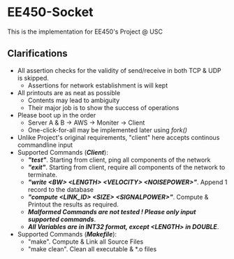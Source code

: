 # EE450-Socket
This is the implementation for EE450's Project @ USC

## Clarifications
- All assertion checks for the validity of send/receive in both TCP & UDP is skipped.
  - Assertions for network establishment is will kept
- All printouts are as neat as possible
  - Contents may lead to ambiguity
  - Their major job is to show the success of operations
- Please boot up in the order
  - Server A & B -> AWS -> Moniter -> Client
  - One-click-for-all may be implemented later using *fork()*
- Unlike Project's original requirements, "client" here accepts continous commandline input
- Supported Commands (***Client***):
  - ***"test"***. Starting from client, ping all components of the network
  - ***"exit"***. Starting from client, require all components of the network to terminate.
  - ***"write \<BW> \<LENGTH> \<VELOCITY> \<NOISEPOWER>"***. Append 1 record to the database
  - ***"compute \<LINK_ID> \<SIZE> \<SIGNALPOWER>"***. Compute & Printout the results as required.
  - ***Malformed Commands are not tested ! Please only input supported commands***.
  - ***All Variables are in INT32 format, except \<LENGTH> in DOUBLE***.
- Supported Commands (***Makefile***):
  - "make". Compute & Link all Source Files
  - "make clean". Clean all executable & *.o files

